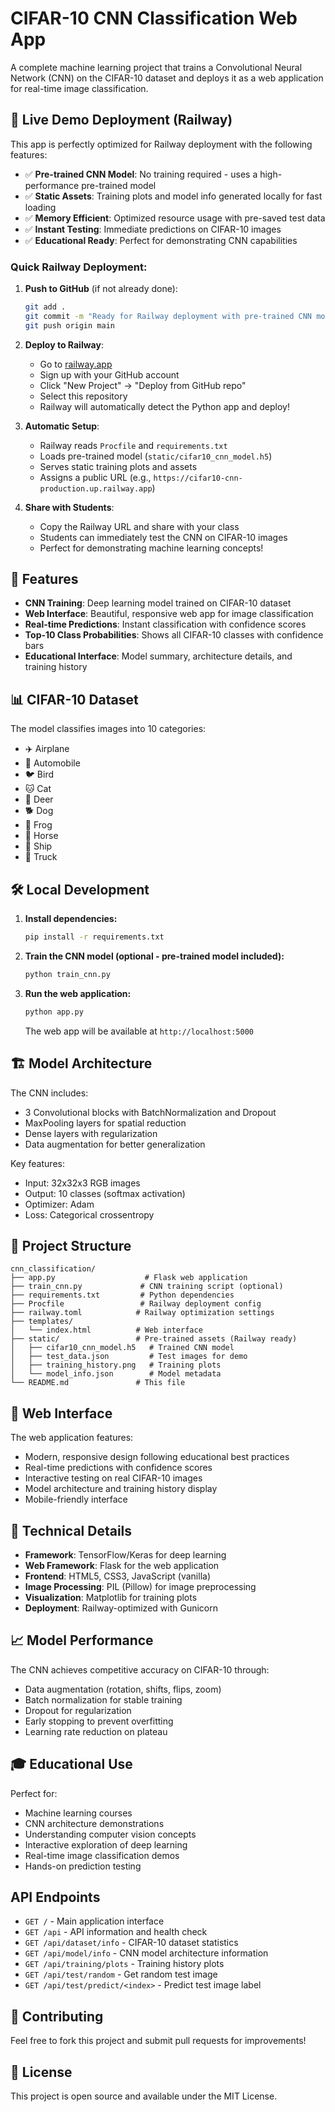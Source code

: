 # CIFAR-10 CNN Classification Web App

A complete machine learning project that trains a Convolutional Neural Network (CNN) on the CIFAR-10 dataset and deploys it as a web application for real-time image classification.

## 🚀 **Live Demo Deployment (Railway)**

This app is perfectly optimized for Railway deployment with the following features:
- ✅ **Pre-trained CNN Model**: No training required - uses a high-performance pre-trained model
- ✅ **Static Assets**: Training plots and model info generated locally for fast loading
- ✅ **Memory Efficient**: Optimized resource usage with pre-saved test data
- ✅ **Instant Testing**: Immediate predictions on CIFAR-10 images
- ✅ **Educational Ready**: Perfect for demonstrating CNN capabilities

### **Quick Railway Deployment:**

1. **Push to GitHub** (if not already done):
   ```bash
   git add .
   git commit -m "Ready for Railway deployment with pre-trained CNN model"
   git push origin main
   ```

2. **Deploy to Railway**:
   - Go to [railway.app](https://railway.app)
   - Sign up with your GitHub account
   - Click "New Project" → "Deploy from GitHub repo"
   - Select this repository
   - Railway will automatically detect the Python app and deploy!

3. **Automatic Setup**:
   - Railway reads `Procfile` and `requirements.txt`
   - Loads pre-trained model (`static/cifar10_cnn_model.h5`)
   - Serves static training plots and assets
   - Assigns a public URL (e.g., `https://cifar10-cnn-production.up.railway.app`)

4. **Share with Students**:
   - Copy the Railway URL and share with your class
   - Students can immediately test the CNN on CIFAR-10 images
   - Perfect for demonstrating machine learning concepts!

## 🚀 Features

- **CNN Training**: Deep learning model trained on CIFAR-10 dataset
- **Web Interface**: Beautiful, responsive web app for image classification
- **Real-time Predictions**: Instant classification with confidence scores
- **Top-10 Class Probabilities**: Shows all CIFAR-10 classes with confidence bars
- **Educational Interface**: Model summary, architecture details, and training history

## 📊 CIFAR-10 Dataset

The model classifies images into 10 categories:
- ✈️ Airplane
- 🚗 Automobile  
- 🐦 Bird
- 🐱 Cat
- 🦌 Deer
- 🐕 Dog
- 🐸 Frog
- 🐴 Horse
- 🚢 Ship
- 🚛 Truck

## 🛠️ Local Development

1. **Install dependencies:**
   ```bash
   pip install -r requirements.txt
   ```

2. **Train the CNN model (optional - pre-trained model included):**
   ```bash
   python train_cnn.py
   ```

3. **Run the web application:**
   ```bash
   python app.py
   ```
   The web app will be available at `http://localhost:5000`

## 🏗️ Model Architecture

The CNN includes:
- 3 Convolutional blocks with BatchNormalization and Dropout
- MaxPooling layers for spatial reduction
- Dense layers with regularization
- Data augmentation for better generalization

Key features:
- Input: 32x32x3 RGB images
- Output: 10 classes (softmax activation)
- Optimizer: Adam
- Loss: Categorical crossentropy

## 📁 Project Structure

```
cnn_classification/
├── app.py                    # Flask web application
├── train_cnn.py             # CNN training script (optional)
├── requirements.txt         # Python dependencies
├── Procfile                 # Railway deployment config
├── railway.toml            # Railway optimization settings
├── templates/
│   └── index.html          # Web interface
├── static/                 # Pre-trained assets (Railway ready)
│   ├── cifar10_cnn_model.h5   # Trained CNN model
│   ├── test_data.json         # Test images for demo
│   ├── training_history.png   # Training plots
│   └── model_info.json        # Model metadata
└── README.md               # This file
```

## 🎨 Web Interface

The web application features:
- Modern, responsive design following educational best practices
- Real-time predictions with confidence scores
- Interactive testing on real CIFAR-10 images
- Model architecture and training history display
- Mobile-friendly interface

## 🔧 Technical Details

- **Framework**: TensorFlow/Keras for deep learning
- **Web Framework**: Flask for the web application
- **Frontend**: HTML5, CSS3, JavaScript (vanilla)
- **Image Processing**: PIL (Pillow) for image preprocessing
- **Visualization**: Matplotlib for training plots
- **Deployment**: Railway-optimized with Gunicorn

## 📈 Model Performance

The CNN achieves competitive accuracy on CIFAR-10 through:
- Data augmentation (rotation, shifts, flips, zoom)
- Batch normalization for stable training
- Dropout for regularization
- Early stopping to prevent overfitting
- Learning rate reduction on plateau

## 🎓 Educational Use

Perfect for:
- Machine learning courses
- CNN architecture demonstrations  
- Understanding computer vision concepts
- Interactive exploration of deep learning
- Real-time image classification demos
- Hands-on prediction testing

## API Endpoints

- `GET /` - Main application interface
- `GET /api` - API information and health check
- `GET /api/dataset/info` - CIFAR-10 dataset statistics
- `GET /api/model/info` - CNN model architecture information
- `GET /api/training/plots` - Training history plots
- `GET /api/test/random` - Get random test image
- `GET /api/test/predict/<index>` - Predict test image label

## 🤝 Contributing

Feel free to fork this project and submit pull requests for improvements!

## 📄 License

This project is open source and available under the MIT License.